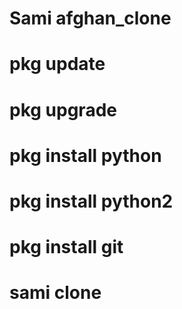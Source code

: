 # Sami afghan_clone
# pkg update
# pkg upgrade
# pkg install python
# pkg install python2
# pkg install git
# sami clone 

